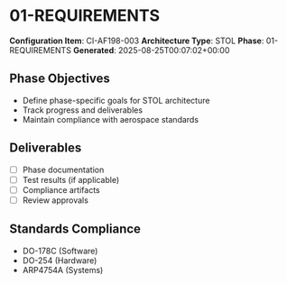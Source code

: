 # 01-REQUIREMENTS

**Configuration Item**: CI-AF198-003
**Architecture Type**: STOL
**Phase**: 01-REQUIREMENTS
**Generated**: 2025-08-25T00:07:02+00:00

## Phase Objectives
- Define phase-specific goals for STOL architecture
- Track progress and deliverables
- Maintain compliance with aerospace standards

## Deliverables
- [ ] Phase documentation
- [ ] Test results (if applicable)
- [ ] Compliance artifacts
- [ ] Review approvals

## Standards Compliance
- DO-178C (Software)
- DO-254 (Hardware)
- ARP4754A (Systems)

